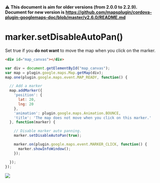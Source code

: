 :warning: **This document is aim for older versions (from 2.0.0 to 2.2.9).
Document for new version is https://github.com/mapsplugin/cordova-plugin-googlemaps-doc/blob/master/v2.6.0/README.md**

# marker.setDisableAutoPan()

Set true if you **do not want** to move the map when you click on the marker.

```html
<div id="map_canvas"></div>
```

```js
var div = document.getElementById("map_canvas");
var map = plugin.google.maps.Map.getMap(div);
map.one(plugin.google.maps.event.MAP_READY, function() {

  // Add a marker
  map.addMarker({
    'position': {
      lat: 20,
      lng: 20
    },
    'animation': plugin.google.maps.Animation.BOUNCE,
    'title': 'The map does not move when you click on this marker.'
  }, function(marker) {

    // Disable marker auto panning.
    marker.setDisableAutoPan(true);

    marker.on(plugin.google.maps.event.MARKER_CLICK, function() {
      marker.showInfoWindow();
    });

  });
});
```

![](image.gif)
